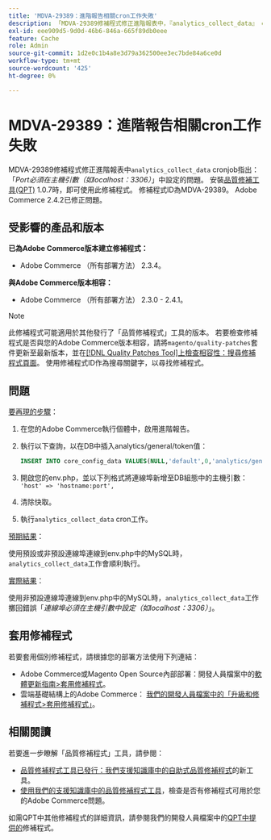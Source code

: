 ```yaml
---
title: 'MDVA-29389：進階報告相關cron工作失敗'
description: 「MDVA-29389修補程式修正進階報表中，『analytics_collect_data』 cronjob指出：「*Port必須在主機引數中設定（如localhost：3306）*」的問題。 安裝[Quality Patches Tool (QPT)](/help/announcements/adobe-commerce-announcements/magento-quality-patches-released-new-tool-to-self-serve-quality-patches.md) 1.0.7時，即可使用此修補程式。 修補程式ID為MDVA-29389。 Adobe Commerce 2.4.2已修正問題。
exl-id: eee909d5-9d0d-46b6-846a-665f89db0eee
feature: Cache
role: Admin
source-git-commit: 1d2e0c1b4a8e3d79a362500ee3ec7bde84a6ce0d
workflow-type: tm+mt
source-wordcount: '425'
ht-degree: 0%

---
```


# MDVA-29389：進階報告相關cron工作失敗

MDVA-29389修補程式修正進階報表中`analytics_collect_data` cronjob指出：「*Port必須在主機引數（如localhost：3306）*」中設定的問題。 安裝[品質修補工具(QPT)](/help/announcements/adobe-commerce-announcements/magento-quality-patches-released-new-tool-to-self-serve-quality-patches.md) 1.0.7時，即可使用此修補程式。 修補程式ID為MDVA-29389。 Adobe Commerce 2.4.2已修正問題。

## 受影響的產品和版本

**已為Adobe Commerce版本建立修補程式：**

* Adobe Commerce （所有部署方法） 2.3.4。

**與Adobe Commerce版本相容：**

* Adobe Commerce （所有部署方法） 2.3.0 - 2.4.1。

>[!NOTE]
>
>此修補程式可能適用於其他發行了「品質修補程式」工具的版本。 若要檢查修補程式是否與您的Adobe Commerce版本相容，請將`magento/quality-patches`套件更新至最新版本，並在[[!DNL Quality Patches Tool]上檢查相容性：搜尋修補程式頁面](https://devdocs.magento.com/quality-patches/tool.html#patch-grid)。 使用修補程式ID作為搜尋關鍵字，以尋找修補程式。

## 問題

<u>要再現的步驟</u>：

1. 在您的Adobe Commerce執行個體中，啟用進階報告。
1. 執行以下查詢，以在DB中插入analytics/general/token值：

   ```sql
   INSERT INTO core_config_data VALUES(NULL,'default',0,'analytics/general/token','ABCDE',now());
   ```

1. 開啟您的env.php，並以下列格式將連線埠新增至DB組態中的主機引數： `'host' => 'hostname:port',`
1. 清除快取。
1. 執行`analytics_collect_data` cron工作。

<u>預期結果</u>：

使用預設或非預設連線埠連線到env.php中的MySQL時，`analytics_collect_data`工作會順利執行。

<u>實際結果</u>：

使用非預設連線埠連線到env.php中的MySQL時，`analytics_collect_data`工作擲回錯誤「*連線埠必須在主機引數中設定（如localhost：3306）*」。

## 套用修補程式

若要套用個別修補程式，請根據您的部署方法使用下列連結：

* Adobe Commerce或Magento Open Source內部部署：開發人員檔案中的[軟體更新指南>套用修補程式](https://devdocs.magento.com/guides/v2.4/comp-mgr/patching/mqp.html)。
* 雲端基礎結構上的Adobe Commerce： [我們的開發人員檔案中的「升級和修補程式>套用修補程式」](https://devdocs.magento.com/cloud/project/project-patch.html)。

## 相關閱讀

若要進一步瞭解「品質修補程式」工具，請參閱：

* [品質修補程式工具已發行：我們支援知識庫中的自助式品質修補程式](/help/announcements/adobe-commerce-announcements/magento-quality-patches-released-new-tool-to-self-serve-quality-patches.md)的新工具。
* [使用我們的支援知識庫中的品質修補程式工具](/help/support-tools/patches-available-in-qpt-tool/check-patch-for-magento-issue-with-magento-quality-patches.md)，檢查是否有修補程式可用於您的Adobe Commerce問題。

如需QPT中其他修補程式的詳細資訊，請參閱我們的開發人員檔案中的[QPT中提供的](https://devdocs.magento.com/quality-patches/tool.html#patch-grid)修補程式。
